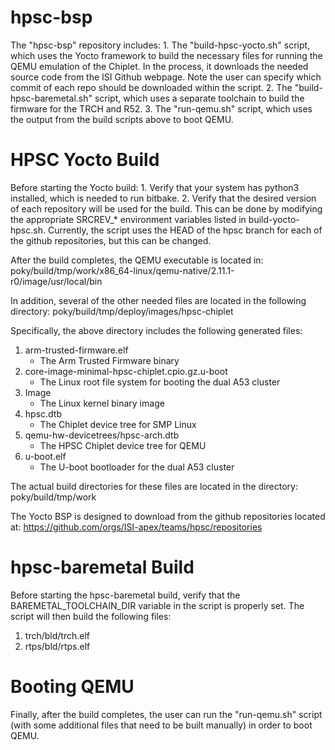 hpsc-bsp
========

The "hpsc-bsp" repository includes:
    1.  The "build-hpsc-yocto.sh" script, which uses the Yocto framework to build the necessary files for running the QEMU emulation of the Chiplet.  In the process, it downloads the needed source code from the ISI Github webpage.  Note the user can specify which commit of each repo should be downloaded within the script.
    2.  The "build-hpsc-baremetal.sh" script, which uses a separate toolchain to build the firmware for the TRCH and R52.
    3.  The "run-qemu.sh" script, which uses the output from the build scripts above to boot QEMU.

HPSC Yocto Build
================

Before starting the Yocto build:
     1.  Verify that your system has python3 installed, which is needed to run bitbake.
     2.  Verify that the desired version of each repository will be used for the build.  This can be done by modifying the appropriate SRCREV_* environment variables listed in build-yocto-hpsc.sh.  Currently, the script uses the HEAD of the hpsc branch for each of the github repositories, but this can be changed.

After the build completes, the QEMU executable is located in:
poky/build/tmp/work/x86_64-linux/qemu-native/2.11.1-r0/image/usr/local/bin

In addition, several of the other needed files are located in the following directory:
poky/build/tmp/deploy/images/hpsc-chiplet

Specifically, the above directory includes the following generated files:
1.  arm-trusted-firmware.elf
	- The Arm Trusted Firmware binary
2.  core-image-minimal-hpsc-chiplet.cpio.gz.u-boot
	- The Linux root file system for booting the dual A53 cluster
3.  Image
	- The Linux kernel binary image
4.  hpsc.dtb
	- The Chiplet device tree for SMP Linux
5.  qemu-hw-devicetrees/hpsc-arch.dtb
	- The HPSC Chiplet device tree for QEMU
6.  u-boot.elf
	- The U-boot bootloader for the dual A53 cluster

The actual build directories for these files are located in the directory:
poky/build/tmp/work

The Yocto BSP is designed to download from the github repositories located at:
https://github.com/orgs/ISI-apex/teams/hpsc/repositories

hpsc-baremetal Build
====================

Before starting the hpsc-baremetal build, verify that the BAREMETAL_TOOLCHAIN_DIR variable in the script is properly set.  The script will then build the following files:
1.  trch/bld/trch.elf
2.  rtps/bld/rtps.elf

Booting QEMU
============

Finally, after the build completes, the user can run the "run-qemu.sh" script (with some additional files that need to be built manually) in order to boot QEMU.
